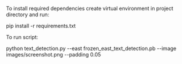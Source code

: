 To install required dependencies create virtual environment in project directory and run: 

pip install -r requirements.txt

To run script:

python text_detection.py --east frozen_east_text_detection.pb --image images/screenshot.png --padding 0.05
